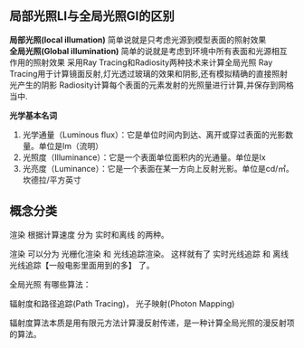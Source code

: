 



## 局部光照LI与全局光照GI的区别

**局部光照(local illumation)** 简单说就是只考虑光源到模型表面的照射效果  
**全局光照(Global illumination)** 简单的说就是考虑到环境中所有表面和光源相互作用的照射效果 采用Ray Tracing和Radiosity两种技术来计算全局光照 Ray Tracing用于计算镜面反射,灯光透过玻璃的效果和阴影,还有模拟精确的直接照射光产生的阴影 Radiosity计算每个表面的元素发射的光照量进行计算,并保存到网格当中.
  
**光学基本名词**  
1. 光学通量（Luminous flux）：它是单位时间内到达、离开或穿过表面的光影数量。单位是lm（流明）  
2.  光照度（Illuminance）：它是一个表面单位面积内的光通量。单位是lx  
3.  光亮度（Luminance）：它是一个表面在某一方向上反射光影。单位是cd/㎡。坎德拉/平方英寸   



## 概念分类

渲染 根据计算速度 分为 实时和离线 的两种。

渲染 可以分为 光栅化渲染 和 光线追踪渲染。  这样就有了 实时光线追踪 和 离线光线追踪【一般电影里面用到的多】 了。

全局光照 有哪些算法：

辐射度和路径追踪(Path Tracing)， 光子映射(Photon Mapping)

辐射度算法本质是用有限元方法计算漫反射传递，是一种计算全局光照的漫反射项的算法。


